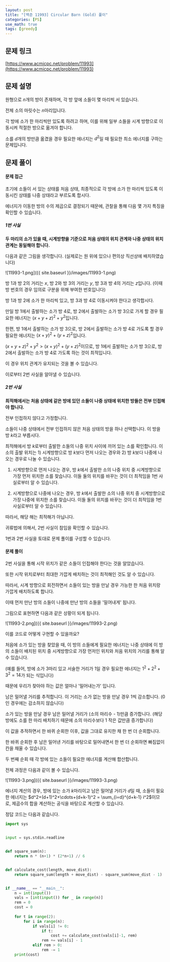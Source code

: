 ```yaml
---
layout: post
title: "[백준 11993] Circular Barn (Gold) 풀이"
categories: [PS]
use_math: true
tags: [greedy]
---
```


## 문제 링크

[https://www.acmicpc.net/problem/11993](https://www.acmicpc.net/problem/11993)

## 문제 설명

원형으로 $n$개의 방이 존재하며, 각 방 앞에 소들이 몇 마리씩 서 있습니다.

전체 소의 마릿수는 $n$마리입니다.

각 방에 소가 한 마리씩만 있도록 하려고 하며, 이를 위해 일부 소들을 시계 방향으로 이동시켜 적절한 방으로 옮겨야 합니다.

소를 $d$개의 방만큼 옮겼을 경우 필요한 에너지는 $d^2$일 때 필요한 최소 에너지를 구하는 문제입니다.

## 문제 풀이

#### 문제 접근

초기에 소들이 서 있는 상태를 처음 상태, 최종적으로 각 방에 소가 한 마리씩 있도록 이동시킨 상태를 나중 상태라고 부르도록 합시다.

에너지가 이동한 방의 수의 제곱으로 결정되기 때문에, 관찰을 통해 다음 몇 가지 특징을 확인할 수 있습니다.

##### 1번 사실

**두 마리의 소가 있을 때, 시계방향을 기준으로 처음 상태의 위치 관계와 나중 상태의 위치 관계는 동일해야 합니다.**

다음과 같은 그림을 생각합니다. (실제로는 원 위에 있으나 편의상 직선상에 배치하였습니다)

![11993-1.png]({{ site.baseurl }}/images/11993-1.png)

방 1과 방 2의 거리는 $x$, 방 2와 방 3의 거리는 $y$, 방 3과 방 4의 거리는 $z$입니다. (이때 방 번호의 경우 임의로 구분을 위해 부여한 번호입니다)

방 1과 방 2에 소가 한 마리씩 있고, 방 3과 방 4로 이동시켜야 한다고 생각합시다.

만일 방 1에서 출발하는 소가 방 4로, 방 2에서 출발하는 소가 방 3으로 가게 할 경우 필요한 에너지는 $(x+y+z)^2+y^2$입니다.

한편, 방 1에서 출발하는 소가 방 3으로, 방 2에서 출발하는 소가 방 4로 가도록 할 경우 필요한 에너지는 $(x+y)^2+(y+z)^2$입니다.

$(x+y+z)^2+y^2>(x+y)^2+(y+z)^2$이므로, 방 1에서 출발하는 소가 방 3으로, 방 2에서 출발하는 소가 방 4로 가도록 하는 것이 최적입니다.

이 경우 위치 관계가 유지되는 것을 볼 수 있습니다.

이로부터 2번 사실을 알아낼 수 있습니다.

##### 2번 사실

**최적해에서는 처음 상태에 같은 방에 있던 소들이 나중 상태에 위치한 방들은 전부 인접해야 합니다.**

전부 인접하지 않다고 가정합니다.

소들이 나중 상태에서 전부 인접하지 않은 처음 상태의 방을 하나 선택합니다. 이 방을 방 $k$라고 부릅시다.

최적해에서 방 $k$로부터 출발한 소들의 나중 위치 사이에 끼어 있는 소를 확인합니다. 이 소의 출발 위치는 1) 시계방향으로 방 $k$보다 먼저 나오는 경우와 2) 방 $k$보다 나중에 나오는 경우로 나눌 수 있습니다.

1) 시계방향으로 먼저 나오는 경우, 방 $k$에서 출발한 소의 나중 위치 중 시계방향으로 가장 먼저 위치한 소를 찾습니다. 이들 둘의 위치를 바꾸는 것이 더 최적임을 1번 사실로부터 알 수 있습니다.

2) 시계방향으로 나중에 나오는 경우, 방 $k$에서 출발한 소의 나중 위치 중 시계방향으로 가장 나중에 위치한 소를 찾습니다. 이들 둘의 위치를 바꾸는 것이 더 최적임을 1번 사실로부터 알 수 있습니다.

따라서, 해당 해는 최적해가 아닙니다.

귀류법에 의해서, 2번 사실이 참임을 확인할 수 있습니다.

1번과 2번 사실을 토대로 문제 풀이를 구성할 수 있습니다.

#### 문제 풀이

2번 사실을 통해 시작 위치가 같은 소들이 인접해야 한다는 것을 알았습니다.

또한 시작 위치로부터 최대한 가깝게 배치하는 것이 최적해인 것도 알 수 있습니다.

따라서, 시계 방향으로 회전하면서 소들이 있는 방을 만날 경우 가능한 한 처음 위치랑 가깝게 배치하도록 합니다.

이때 먼저 만난 방의 소들이 나중에 만난 방의 소들을 '밀어내게' 됩니다.

그림으로 표현하면 다음과 같은 상황이 되게 됩니다.

![11993-2.png]({{ site.baseurl }}/images/11993-2.png)

이를 코드로 어떻게 구현할 수 있을까요?

처음에 소가 있는 방을 찾았을 때, 이 방의 소들에게 필요한 에너지는 나중 상태에 이 방의 소들이 배치된 위치 중 시계방향으로 가장 먼저인 위치와 처음 위치의 거리를 통해 알 수 있습니다.

(예를 들어, 방에 소가 3마리 있고 서술한 거리가 1일 경우 필요한 에너지는 $1^2+2^2+3^2=14$가 되는 식입니다)

때문에 우리가 찾아야 하는 값은 얼마나 '밀어내는가' 입니다.

남은 밀어낼 거리를 추적합니다.
이 거리는 소가 없는 방을 만날 경우 1씩 감소합니다. (0인 경우에는 감소하지 않습니다)

소가 있는 방을 만날 경우 남은 밀어낼 거리가 (소의 마리수 - 1)만큼 증가합니다.
(해당 방에도 소를 한 마리 배치하기 때문에 소의 마리수보다 1 작은 값만큼 증가합니다)

이 값을 추적하면서 한 바퀴 순회한 이후, 값을 그대로 유지한 채 한 번 더 순회합니다.

한 바퀴 순회한 후 남은 밀어낸 거리를 바탕으로 밀어내면서 한 번 더 순회하면 빠짐없이 칸을 채울 수 있습니다.

두 번째 순회 때 각 방에 있는 소들이 필요한 에너지를 계산해 합산합니다.

전체 과정은 다음과 같이 볼 수 있습니다.

![11993-3.png]({{ site.baseurl }}/images/11993-3.png)

에너지 계산의 경우, 방에 있는 소가 $k$마리이고 남은 밀어낼 거리가 $d$일 때, 소들이 필요한 에너지는 $d^2+(d+1)^2+\cdots+(d+k-1)^2 = \sum_{i=d}^{d+k-1} i^2$이므로, 제곱수의 합을 계산하는 공식을 바탕으로 계산할 수 있습니다.

정답 코드는 다음과 같습니다.

```Python
import sys


input = sys.stdin.readline


def square_sum(n):
    return n * (n+1) * (2*n+1) // 6


def calculate_cost(length, move_dist):
    return square_sum(length + move_dist) - square_sum(move_dist - 1)


if __name__ == "__main__":
    n = int(input())
    vals = [int(input()) for _ in range(n)]
    rem = 0
    cost = 0
    
    for t in range(2):
        for i in range(n):
            if vals[i] != 0:
                if t:
                    cost += calculate_cost(vals[i]-1, rem)
                rem += vals[i] - 1
            elif rem > 0:
                rem -= 1
    print(cost)
```
